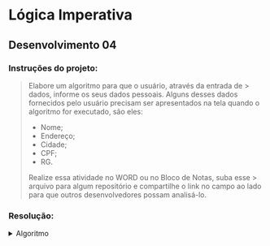 # Lógica Imperativa

## Desenvolvimento 04

### Instruções do projeto:
> Elabore um algoritmo para que o usuário, através da entrada de > dados, informe os seus dados pessoais. Alguns desses dados fornecidos pelo usuário precisam ser apresentados na tela quando o algoritmo for executado, são eles:
>
> - Nome;
> - Endereço;
> - Cidade;
> - CPF;
> - RG.
>
> Realize essa atividade no WORD ou no Bloco de Notas, suba esse > arquivo para algum repositório e compartilhe o link no campo ao lado para que outros desenvolvedores possam analisá-lo.

### Resolução:
<details>
<summary>Algoritmo</summary>
<code style="display: block; width: 100%;">
Var
nome = "Fulano de Tal"
endereco = "Rua Desconhecida, 101
cidade = "Gotham City"
CPF = 12345678900
RG = 9876543210
<!-- //// -->
Inicio
escreva("Escreva o seu nome: ")
leia(nome)
escreva("O seu nome é: ", nome)
escreva("Escreva o seu endereço: ")
leia(endereco)
escreva("O seu endereço é: ", endereco)
escreva("Escreva a sua cidade: ")
leia(cidade)
escreva("A sua cidade é: ", endereco)
escreva("Escreva o seu CPF: ")
leia(CPF)
escreva("O seu CPF é: ", endereco)
escreva("Escreva o seu RG: ")
leia(RG)
escreva("O seu RG é: ", endereco)

</code>
</details>
